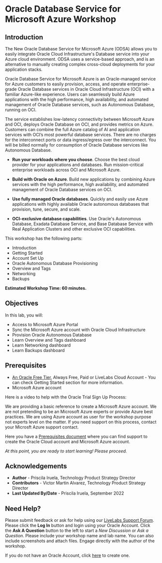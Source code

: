 # Oracle Database Service for Microsoft Azure Workshop


## Introduction

The New Oracle Database Service for Microsoft Azure (ODSA) allows you to easily integrate Oracle Cloud Infrastructure's Database service into your Azure cloud environment. ODSA uses a service-based approach, and is an alternative to manually creating complex cross-cloud deployments for your application stacks.

Oracle Database Service for Microsoft Azure is an Oracle-managed service for Azure customers to easily provision, access, and operate enterprise-grade Oracle Database services in Oracle Cloud Infrastructure (OCI) with a familiar Azure-like experience. Users can seamlessly build Azure applications with the high performance, high availability, and automated management of Oracle Database services, such as Autonomous Database, running on OCI.

The service establishes low-latency connectivity between Microsoft Azure and OCI, deploys Oracle Database on OCI, and provides metrics on Azure. Customers can combine the full Azure catalog of AI and application services with OCI’s most powerful database services. There are no charges for the interconnect ports or data ingress/egress over the interconnect. You will be billed normally for consumption of Oracle Database services like Autonomous Database.

- **Run your workloads where you choose**. Choose the best cloud provider for your applications and databases. Run mission-critical enterprise workloads across OCI and Microsoft Azure.

- **Build with Oracle on Azure**. Build new applications by combining Azure services with the high performance, high availability, and automated management of Oracle Database services on OCI.

- **Use fully managed Oracle databases**. Quickly and easily use Azure applications with highly available Oracle autonomous databases that provision, tune, secure, and scale.

- **OCI-exclusive database capabilities**. Use Oracle's Autonomous Database, Exadata Database Service, and Base Database Service with Real Application Clusters and other exclusive OCI capabilities.

This workshop has the following parts:

- Introduction
- Getting Started
- Account Set Up
- Oracle Autonomous Database Provisioning
- Overview and Tags
- Networking
- Backups


**Estimated Workshop Time: 60 minutes.**

## Objectives

In this lab, you will:

* Access to Microsoft Azure Portal
* Sync the Microsoft Azure account with Oracle Cloud Infrastructure
* Provision Oracle Autonomous Database
* Learn Overview and Tags dashboard
* Learn Networking dashboard
* Learn Backups dashboard

## Prerequisites

* [An Oracle Free Tier](https://bit.ly/free-tier-1207), Always Free, Paid or LiveLabs Cloud Account - You can check Getting Started section for more information.
* Microsoft Azure account

Here is a video to help with the Oracle Trial Sign Up Process:
[](youtube:4U-0SumNz6w)

We are providing a basic reference to create a Microsoft Azure account. We are not pretending to be an Microsoft Azure experts or provide Azure best practices. We are using Azure account as user for the workshop purpose not experts level on the matter. If you need support on this process, contact your Microsft Azure support contact.

Here you have a [Prerequisites document](https://objectstorage.eu-frankfurt-1.oraclecloud.com/p/Xs62xuw9UF7_P0By0FfkukpJhbDjzqC68huTdByF0KRPrsnzzLqFqP6H_YxDOJ1m/n/fruktknlrefu/b/workshop-odsa/o/Oracle%20Database%20Service%20for%20Microsoft%20Azure%20Workshop%20-%20Prerequisites.pdf) where you can find support to create the Oracle Cloud account and Microsoft Azure account.


*At this point, you are ready to start learning! Please proceed.*

## Acknowledgements
* **Author** - Priscila Iruela, Technology Product Strategy Director
* **Contributors** - Victor Martin Alvarez, Technology Product Strategy Director
* **Last Updated By/Date** - Priscila Iruela, September 2022

## Need Help?
Please submit feedback or ask for help using our [LiveLabs Support Forum](https://community.oracle.com/tech/developers/categories/livelabsdiscussions). Please click the **Log In** button and login using your Oracle Account. Click the **Ask A Question** button to the left to start a *New Discussion* or *Ask a Question*.  Please include your workshop name and lab name.  You can also include screenshots and attach files.  Engage directly with the author of the workshop.

If you do not have an Oracle Account, click [here](https://profile.oracle.com/myprofile/account/create-account.jspx) to create one.